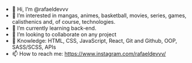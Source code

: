 - 👋 Hi, I’m @rafaeldevvv
- 👀 I’m interested in mangas, animes, basketball, movies, series, games, calisthenics and, of course, technologies.
- 🌱 I’m currently learning back-end.
- 💞️ I’m looking to collaborate on any project
- 📖 Knowledge: HTML, CSS, JavaScript, React, Git and Github, OOP, SASS/SCSS, APIs
- 📫 How to reach me: https://www.instagram.com/rafaeldevvv/

<!---
rafaeldevvv/rafaeldevvv is a ✨ special ✨ repository because its `README.md` (this file) appears on your GitHub profile.
You can click the Preview link to take a look at your changes.
--->
